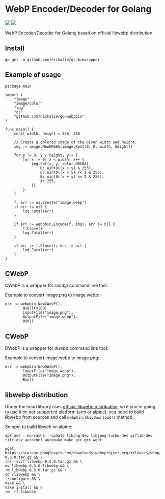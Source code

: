 # WebP Encoder/Decoder for Golang

[![](https://img.shields.io/badge/docs-godoc-blue.svg)](https://godoc.org/github.com/nickalie/go-webpbin)
[![](https://circleci.com/gh/nickalie/go-webpbin.png?circle-token=ebaa6a739ac4dc96dcb167e0700dcc699409f672)](https://circleci.com/gh/nickalie/go-binwrapper)

WebP Encoder/Decoder for Golang based on official libwebp distribution

## Install

```go get -u github.com/nickalie/go-binwrapper```

## Example of usage

```
package main

import (
	"image"
	"image/color"
	"log"
	"os"
	"github.com/nickalie/go-webpbin"
)

func main() {
	const width, height = 256, 256

	// Create a colored image of the given width and height.
	img := image.NewNRGBA(image.Rect(0, 0, width, height))

	for y := 0; y < height; y++ {
		for x := 0; x < width; x++ {
			img.Set(x, y, color.NRGBA{
				R: uint8((x + y) & 255),
				G: uint8((x + y) << 1 & 255),
				B: uint8((x + y) << 2 & 255),
				A: 255,
			})
		}
	}

	f, err := os.Create("image.webp")
	if err != nil {
		log.Fatal(err)
	}

	if err := webpbin.Encode(f, img); err != nil {
		f.Close()
		log.Fatal(err)
	}

	if err := f.Close(); err != nil {
		log.Fatal(err)
	}
}
```

## CWebP

CWebP is a wrapper for *cwebp* command line tool.

Example to convert image.png to image.webp:

```
err := webpbin.NewCWebP().
		Quality(80).
		InputFile("image.png").
		OutputFile("image.webp").
		Run()
```

## CWebP

DWebP is a wrapper for *dwebp* command line tool.

Example to convert image.webp to image.png:

```
err := webpbin.NewDWebP().
		InputFile("image.webp").
		OutputFile("image.png").
		Run()
```

## libwebp distribution

Under the hood library uses [official libwebp distribution](https://storage.googleapis.com/downloads.webmproject.org/releases/webp/index.html), so if you're going to use it on not supported platform (arm or alpine), you need to build libwebp from sources and call ```webpbin.SkipDownload()``` method.

Snippet to build libweb on alpine:

```
apk add --no-cache --update libpng-dev libjpeg-turbo-dev giflib-dev tiff-dev autoconf automake make gcc g++ wget

wget https://storage.googleapis.com/downloads.webmproject.org/releases/webp/libwebp-0.6.0.tar.gz && \
tar -xvzf libwebp-0.6.0.tar.gz && \
mv libwebp-0.6.0 libwebp && \
rm libwebp-0.6.0.tar.gz && \
cd /libwebp && \
./configure && \
make && \
make install && \
rm -rf libwebp
```
